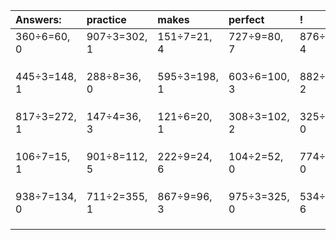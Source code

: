 | Answers: | practice | makes | perfect | ! |
| :--- | :--- | :--- | :--- | :--- |
| 360÷6=60, 0 | 907÷3=302, 1 | 151÷7=21, 4 | 727÷9=80, 7 | 876÷8=109, 4 | 
|   |   |   |   |   | 
|   |   |   |   |   | 
|   |   |   |   |   | 
| 445÷3=148, 1 | 288÷8=36, 0 | 595÷3=198, 1 | 603÷6=100, 3 | 882÷4=220, 2 | 
|   |   |   |   |   | 
|   |   |   |   |   | 
|   |   |   |   |   | 
| 817÷3=272, 1 | 147÷4=36, 3 | 121÷6=20, 1 | 308÷3=102, 2 | 325÷5=65, 0 | 
|   |   |   |   |   | 
|   |   |   |   |   | 
|   |   |   |   |   | 
| 106÷7=15, 1 | 901÷8=112, 5 | 222÷9=24, 6 | 104÷2=52, 0 | 774÷3=258, 0 | 
|   |   |   |   |   | 
|   |   |   |   |   | 
|   |   |   |   |   | 
| 938÷7=134, 0 | 711÷2=355, 1 | 867÷9=96, 3 | 975÷3=325, 0 | 534÷8=66, 6 | 
|   |   |   |   |   | 
|   |   |   |   |   | 
|   |   |   |   |   | 
